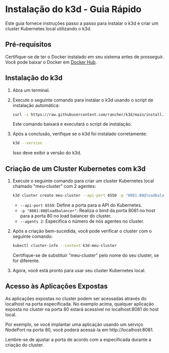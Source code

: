 # Instalação do k3d - Guia Rápido

Este guia fornece instruções passo a passo para instalar o k3d e criar um cluster Kubernetes local utilizando o k3d.

## Pré-requisitos

Certifique-se de ter o Docker instalado em seu sistema antes de prosseguir. Você pode baixar o Docker em [Docker Hub](https://hub.docker.com/).

## Instalação do k3d

1. Abra um terminal.

2. Execute o seguinte comando para instalar o k3d usando o script de instalação automática:

   ```bash
   curl -s https://raw.githubusercontent.com/rancher/k3d/main/install.sh | bash
   ```

   Este comando baixará e executará o script de instalação.

3. Após a conclusão, verifique se o k3d foi instalado corretamente:

   ```bash
   k3d --version
   ```

   Isso deve exibir a versão do k3d.

## Criação de um Cluster Kubernetes com k3d

1. Execute o seguinte comando para criar um cluster Kubernetes local chamado "meu-cluster" com 2 agentes:

   ```bash
   k3d cluster create meu-cluster --api-port 6550 -p "8081:80@loadbalancer" --agents 2
   ```

   - `--api-port 6550`: Define a porta para a API do Kubernetes.
   - `-p "8081:80@loadbalancer"`: Realiza o bind da porta 8081 no host para a porta 80 no load balancer do cluster.
   - `--agents 2`: Especifica o número de nós agentes no cluster.

2. Após a criação bem-sucedida, você pode verificar o cluster com o seguinte comando:

   ```bash
   kubectl cluster-info --context k3d-meu-cluster
   ```

   Certifique-se de substituir "meu-cluster" pelo nome do seu cluster, se for diferente.

3. Agora, você está pronto para usar seu cluster Kubernetes local.

## Acesso às Aplicações Expostas

As aplicações expostas no cluster podem ser acessadas através do localhost na porta especificada. No exemplo acima, qualquer aplicação exposta no cluster na porta 80 estará acessível no localhost:8081 do host local.

Por exemplo, se você implantar uma aplicação usando um serviço NodePort na porta 80, você poderá acessá-la em http://localhost:8081.

Lembre-se de ajustar a porta de acordo com a especificada durante a criação do cluster.
